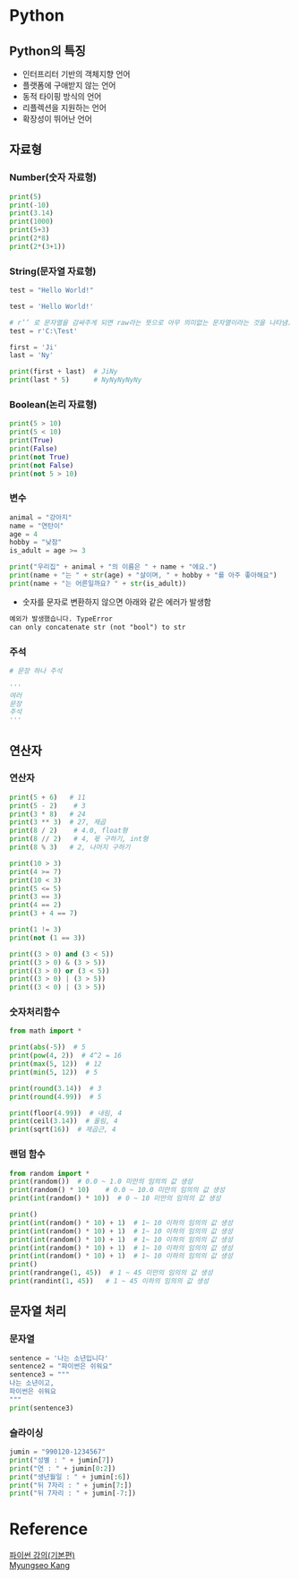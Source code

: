 # Python

## Python의 특징

- 인터프리터 기반의 객체지향 언어
- 플랫폼에 구애받지 않는 언어
- 동적 타이핑 방식의 언어
- 리플렉션을 지원하는 언어
- 확장성이 뛰어난 언어

## 자료형

### Number(숫자 자료형)

```python
print(5)
print(-10)
print(3.14)
print(1000)
print(5+3)
print(2*8)
print(2*(3+1))
```

### String(문자열 자료형)

```python
test = "Hello World!"

test = 'Hello World!'

# r’’ 로 문자열을 감싸주게 되면 raw라는 뜻으로 아무 의미없는 문자열이라는 것을 나타냄.
test = r'C:\Test'

first = 'Ji'
last = 'Ny'

print(first + last)  # JiNy
print(last * 5)      # NyNyNyNyNy
```

### Boolean(논리 자료형)

```python
print(5 > 10)
print(5 < 10)
print(True)
print(False)
print(not True)
print(not False)
print(not 5 > 10)
```

### 변수

```python
animal = "강아지"
name = "연탄이"
age = 4
hobby = "낮잠"
is_adult = age >= 3

print("우리집" + animal + "의 이름은 " + name + "에요.")
print(name + "는 " + str(age) + "살이며, " + hobby + "를 아주 좋아해요")
print(name + "는 어른일까요? " + str(is_adult))
```

- 숫자를 문자로 변환하지 않으면 아래와 같은 에러가 발생함

```txt
예외가 발생했습니다. TypeError
can only concatenate str (not "bool") to str
```

### 주석

```python
# 문장 하나 주석

'''
여러
문장
주석
'''
```

## 연산자

### 연산자

```python
print(5 + 6)   # 11
print(5 - 2)    # 3
print(3 * 8)   # 24
print(3 ** 3)  # 27, 제곱
print(8 / 2)    # 4.0, float형
print(8 // 2)   # 4, 몫 구하기, int형
print(8 % 3)   # 2, 나머지 구하기

print(10 > 3)
print(4 >= 7)
print(10 < 3)
print(5 <= 5)
print(3 == 3)
print(4 == 2)
print(3 + 4 == 7)

print(1 != 3)
print(not (1 == 3))

print((3 > 0) and (3 < 5))
print((3 > 0) & (3 > 5))
print((3 > 0) or (3 < 5))
print((3 > 0) | (3 > 5))
print((3 < 0) | (3 > 5))
```

### 숫자처리함수

```python
from math import *

print(abs(-5))  # 5
print(pow(4, 2))  # 4^2 = 16
print(max(5, 12))  # 12
print(min(5, 12))  # 5

print(round(3.14))  # 3
print(round(4.99))  # 5

print(floor(4.99))  # 내림, 4
print(ceil(3.14))  # 올림, 4
print(sqrt(16))  # 제곱근, 4
```

### 랜덤 함수

```python
from random import *
print(random())  # 0.0 ~ 1.0 미만의 임의의 값 생성
print(random() * 10)    # 0.0 ~ 10.0 미만의 임의의 값 생성
print(int(random() * 10))  # 0 ~ 10 미만의 임의의 값 생성

print()
print(int(random() * 10) + 1)  # 1~ 10 이하의 임의의 값 생성
print(int(random() * 10) + 1)  # 1~ 10 이하의 임의의 값 생성
print(int(random() * 10) + 1)  # 1~ 10 이하의 임의의 값 생성
print(int(random() * 10) + 1)  # 1~ 10 이하의 임의의 값 생성
print(int(random() * 10) + 1)  # 1~ 10 이하의 임의의 값 생성
print()
print(randrange(1, 45))  # 1 ~ 45 미만의 임의의 값 생성
print(randint(1, 45))   # 1 ~ 45 이하의 임의의 값 생성
```

## 문자열 처리

### 문자열

```python
sentence = '나는 소년입니다'
sentence2 = "파이썬은 쉬워요"
sentence3 = """
나는 소년이고,
파이썬은 쉬워요
"""
print(sentence3)
```

### 슬라이싱

```python
jumin = "990120-1234567"
print("성별 : " + jumin[7])
print("연 : " + jumin[0:2])
print("생년월일 : " + jumin[:6])
print("뒤 7자리 : " + jumin[7:])
print("뒤 7자리 : " + jumin[-7:])

```

# Reference

[파이썬 강의(기본편)]() <br/>
[Myungseo Kang](https://blog.myungseokang.dev/posts/python-basic-grammar1/)
